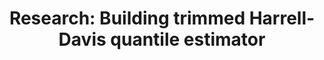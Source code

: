 ---
title: "Research: Building trimmed Harrell-Davis quantile estimator"
type: research
message: "Update: this blog post is a part of research that aimed to build a statistically efficient and robust quantile estimator.
  A [paper with final results](/posts/pub-thdqe/) is available in *Communications in Statistics - Simulation and Computation* (DOI: [10.1080/03610918.2022.2050396](https://www.tandfonline.com/doi/abs/10.1080/03610918.2022.2050396)).
  A preprint is available on arXiv: [arXiv:2111.11776 [stat.ME]](https://arxiv.org/abs/2111.11776).
  Some information in this blog post can be obsolete: please, use the official paper as the primary reference."
---